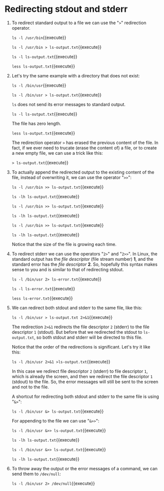 # Redirecting stdout and stderr

1. To redirect standard output to a file we can use the "`>`"
   redirection operator.

   `ls -l /usr/bin`{{execute}}
   
   `ls -l /usr/bin > ls-output.txt`{{execute}}
   
   `ls -l ls-output.txt`{{execute}}
   
   `less ls-output.txt`{{execute}}
   
2. Let's try the same example with a directory that does not exist:

   `ls -l /bin/usr`{{execute}}
   
   `ls -l /bin/usr > ls-output.txt`{{execute}}
   
   `ls` does not send its error messages to standard output.
   
   `ls -l ls-output.txt`{{execute}}

   The file has zero length.
   
   `less ls-output.txt`{{execute}}
   
   The redirection operator `>` has erased the previous content of the
   file. In fact, if we ever need to trucate (erase the content of) a
   file, or to create a new empty file, we can use a trick like this:
   
   `> ls-output.txt`{{execute}}
   
3. To actually append the redirected output to the existing content of
   the file, instead of overwriting it, we can use the operator
   "`>>`":
   
   `ls -l /usr/bin >> ls-output.txt`{{execute}}
   
   `ls -lh ls-output.txt`{{execute}}
   
   `ls -l /usr/bin >> ls-output.txt`{{execute}}
   
   `ls -lh ls-output.txt`{{execute}}
   
   `ls -l /usr/bin >> ls-output.txt`{{execute}}
   
   `ls -lh ls-output.txt`{{execute}}
   
   Notice that the size of the file is growing each time.
   
4. To redirect stderr we can use the operators "`2>`" and "`2>>`". In
   Linux, the standard output has the _file descriptor_ (file stream
   number) **1**, and the standard error has the _file descriptor_
   **2**. So, hopefully this syntax makes sense to you and is similar
   to that of redirecting stdout.
   
   `ls -l /bin/usr 2> ls-error.txt`{{execute}}
   
   `ls -l ls-error.txt`{{execute}}
   
   `less ls-error.txt`{{execute}}

5. We can redirect both stdout and stderr to the same file, like this:

   `ls -l /bin/usr > ls-output.txt 2>&1`{{execute}}
   
   The redirection `2>&1` redirects the file descriptor `2` (stderr)
   to the file descriptor `1` (stdout). But before that we redirected
   the stdout to `ls-output.txt`, so both stdout and stderr will be
   directed to this file.
   
   Notice that the order of the redirections is significant.  Let's
   try it like this:
   
   `ls -l /bin/usr 2>&1 >ls-output.txt`{{execute}}
   
   In this case we redirect file descriptor `2` (stderr) to file
   descriptor `1`, which is already the screen, and then we redirect
   the file descriptor `1` (stdout) to the file. So, the error
   messages will still be sent to the screen and not to the file.
   
   A shortcut for redirecting both stdout and stderr to the same file
   is using "`&>`":
   
   `ls -l /bin/usr &> ls-output.txt`{{execute}}
   
   For appending to the file we can use "`&>>`":

   `ls -l /bin/usr &>> ls-output.txt`{{execute}}
   
   `ls -lh ls-output.txt`{{execute}}
   
   `ls -l /bin/usr &>> ls-output.txt`{{execute}}
   
   `ls -lh ls-output.txt`{{execute}}

6. To throw away the output or the error messages of a command, we can
   send them to `/dev/null`:
   
   `ls -l /bin/usr 2> /dev/null`{{execute}}
